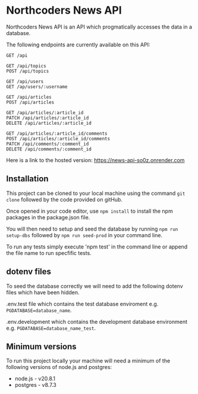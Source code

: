 # Northcoders News API

Northcoders News API is an API which progmatically accesses the data in a database.

The following endpoints are currently available on this API:

```
GET /api

GET /api/topics
POST /api/topics

GET /api/users
GET /ap/users/:username

GET /api/articles
POST /api/articles

GET /api/articles/:article_id
PATCH /api/articles/:article_id
DELETE /api/articles/:article_id

GET /api/articles/:article_id/comments
POST /api/articles/:article_id/comments
PATCH /api/comments/:comment_id
DELETE /api/comments/:comment_id

```

Here is a link to the hosted version:
https://news-api-so0z.onrender.com

## Installation

This project can be cloned to your local machine using the command `git clone` followed by the code provided on gitHub.

Once opened in your code editor, use `npm install` to install the npm packages in the package.json file.

You will then need to setup and seed the database by running `npm run setup-dbs` followed by `npm run seed-prod` in your command line.

To run any tests simply execute 'npm test' in the command line or append the file name to run specfific tests.

## dotenv files

To seed the database correctly we will need to add the following dotenv files which have been hidden.

.env.test file which contains the test database enviroment e.g. `PGDATABASE=database_name`.

.env.development which contains the development database environment e.g. `PGDATABASE=database_name_test`.

## Minimum versions

To run this project locally your machine will need a minimum of the following versions of node.js and postgres:

- node.js - v20.8.1
- postgres - v8.7.3
